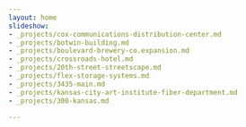 ```yaml
---
layout: home
slideshow:
- _projects/cox-communications-distribution-center.md
- _projects/botwin-building.md
- _projects/boulevard-brewery-co.expansion.md
- _projects/crossroads-hotel.md
- _projects/20th-street-streetscape.md
- _projects/flex-storage-systems.md
- _projects/3435-main.md
- _projects/kansas-city-art-institute-fiber-department.md
- _projects/300-kansas.md

---
```

